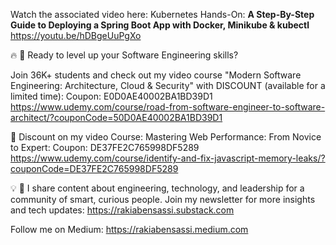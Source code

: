 Watch the associated video here: Kubernetes Hands-On: **A Step-By-Step Guide to Deploying a Spring Boot App with Docker, Minikube & kubectl** https://youtu.be/hDBgeUuPgXo

🔥 🎁 Ready to level up your Software Engineering skills?

Join 36K+ students and check out my video course "Modern Software Engineering: Architecture, Cloud & Security" with DISCOUNT (available for a limited time):
Coupon: E0D0AE40002BA1BD39D1
https://www.udemy.com/course/road-from-software-engineer-to-software-architect/?couponCode=50D0AE40002BA1BD39D1

💯 Discount on my video Course: Mastering Web Performance: From Novice to Expert:
Coupon: DE37FE2C765998DF5289
https://www.udemy.com/course/identify-and-fix-javascript-memory-leaks/?couponCode=DE37FE2C765998DF5289

💡 🧠  I share content about engineering, technology, and leadership for a community of smart, curious people. Join my newsletter for more insights and tech updates: https://rakiabensassi.substack.com

Follow me on Medium: https://rakiabensassi.medium.com
